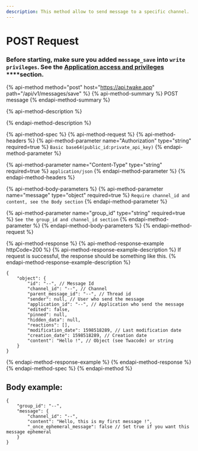 ```yaml
---
description: This method allow to send message to a specific channel.
---
```


# POST Request

### Before starting, make sure you added **`message_save`** into **`write privileges`**.  See the [**Application access and privileges**](../../get-started/#application-access-and-privileges) ****section.

{% api-method method="post" host="https://api.twake.app" path="/api/v1/messages/save" %}
{% api-method-summary %}
POST message
{% endapi-method-summary %}

{% api-method-description %}

{% endapi-method-description %}

{% api-method-spec %}
{% api-method-request %}
{% api-method-headers %}
{% api-method-parameter name="Authorization" type="string" required=true %}
`Basic base64(public_id:private_api_key)`
{% endapi-method-parameter %}

{% api-method-parameter name="Content-Type" type="string" required=true %}
`application/json`
{% endapi-method-parameter %}
{% endapi-method-headers %}

{% api-method-body-parameters %}
{% api-method-parameter name="message" type="object" required=true %}
`Require channel_id and content, see the Body section`
{% endapi-method-parameter %}

{% api-method-parameter name="group\_id" type="string" required=true %}
`See the group_id and channel_id section`
{% endapi-method-parameter %}
{% endapi-method-body-parameters %}
{% endapi-method-request %}

{% api-method-response %}
{% api-method-response-example httpCode=200 %}
{% api-method-response-example-description %}
If request is successful, the response should be something like this.
{% endapi-method-response-example-description %}

```text
{
    "object": {
        "id": "--", // Message Id
        "channel_id": "--", // Channel
        "parent_message_id": "--", // Thread id
        "sender": null, // User who send the message
        "application_id": "--", // Application who send the message
        "edited": false, 
        "pinned": null,
        "hidden_data": null,
        "reactions": [],
        "modification_date": 1598518289, // Last modification date
        "creation_date": 1598518289, // Creation date
        "content": "Hello !", // Object (see Twacode) or string
    }
}
```
{% endapi-method-response-example %}
{% endapi-method-response %}
{% endapi-method-spec %}
{% endapi-method %}

## Body example:

```text
{
    "group_id": "--",
    "message": {
        "channel_id": "--",
        "content": "Hello, this is my first message !",
        "_once_ephemeral_message": false // Set true if you want this message ephemeral
    }
}
```

